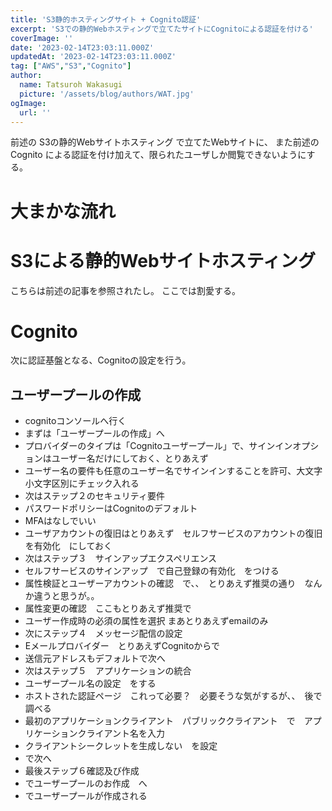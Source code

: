```yaml
---
title: 'S3静的ホスティングサイト + Cognito認証'
excerpt: 'S3での静的Webホスティングで立てたサイトにCognitoによる認証を付ける'
coverImage: ''
date: '2023-02-14T23:03:11.000Z'
updatedAt: '2023-02-14T23:03:11.000Z'
tag: ["AWS","S3","Cognito"]
author:
  name: Tatsuroh Wakasugi
  picture: '/assets/blog/authors/WAT.jpg'
ogImage:
  url: ''
---
```


前述の S3の静的Webサイトホスティング で立てたWebサイトに、 また前述のCognito による認証を付け加えて、限られたユーザしか閲覧できないようにする。

# 大まかな流れ

# S3による静的Webサイトホスティング

こちらは前述の記事を参照されたし。
ここでは割愛する。

# Cognito

次に認証基盤となる、Cognitoの設定を行う。

## ユーザープールの作成

- cognitoコンソールへ行く
- まずは「ユーザープールの作成」へ
- プロバイダーのタイプは「Cognitoユーザープール」で、サインインオプションはユーザー名だけにしておく、とりあえず
- ユーザー名の要件も任意のユーザー名でサインインすることを許可、大文字小文字区別にチェック入れる
- 次はステップ２のセキュリティ要件
- パスワードポリシーはCognitoのデフォルト
- MFAはなしでいい
- ユーザアカウントの復旧はとりあえず　セルフサービスのアカウントの復旧を有効化　にしておく
- 次はステップ３　サインアップエクスペリエンス
- セルフサービスのサインアップ　で自己登録の有効化　をつける
- 属性検証とユーザーアカウントの確認　で、、　とりあえず推奨の通り　なんか違うと思うが。。
- 属性変更の確認　ここもとりあえず推奨で
- ユーザー作成時の必須の属性を選択 まあとりあえずemailのみ
- 次にステップ４　メッセージ配信の設定
- Eメールプロバイダー　とりあえずCognitoからで
- 送信元アドレスもデフォルトで次へ
- 次はステップ５　アプリケーションの統合
- ユーザープール名の設定　をする
- ホストされた認証ページ　これって必要？　必要そうな気がするが、、　後で調べる
- 最初のアプリケーションクライアント　パブリッククライアント　で　アプリケーションクライアント名を入力
- クライアントシークレットを生成しない　を設定
- で次へ
- 最後ステップ６確認及び作成
- でユーザープールのお作成　へ
- でユーザープールが作成される

